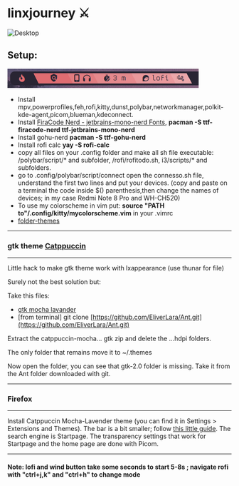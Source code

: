 # linxjourney ⚔️
![Desktop](unito.png)
## Setup: 
![Desktop](bar1.png)
* Install mpv,powerprofiles,feh,rofi,kitty,dunst,polybar,networkmanager,polkit-kde-agent,picom,blueman,kdeconnect.
* Install [FiraCode Nerd - jetbrains-mono-nerd Fonts](https://www.nerdfonts.com/font-downloads), **pacman -S ttf-firacode-nerd ttf-jetbrains-mono-nerd**
* Install gohu-nerd **pacman -S ttf-gohu-nerd**
* Install rofi calc **yay -S rofi-calc**
* copy all files on your .config folder and make all sh file executable: /polybar/script/* and subfolder, /rofi/rofitodo.sh, i3/scripts/* and subfolders.
* go to .config/polybar/script/connect open the connesso.sh file, understand the first two lines and put your devices. (copy and paste on a terminal the code inside $() parenthesis,then change the names of devices; in my case Redmi Note 8 Pro and WH-CH520)
* To use my colorscheme in vim put:  **source "PATH to"/.config/kitty/mycolorscheme.vim** in your .vimrc
* [folder-themes](https://github.com/catppuccin/papirus-folders)

---
### gtk theme [Catppuccin](https://aur.archlinux.org/packages/catppuccin-gtk-theme-mocha)
---
Little hack to make gtk theme work with lxappearance (use thunar for file)

Surely not the best solution but:

Take this files:

* [gtk mocha lavander](https://github.com/catppuccin/gtk/releases/download/v1.0.2/catppuccin-mocha-lavender-standard+default.zip)
* \[from terminal\] git clone [https://github.com/EliverLara/Ant.git](https://github.com/EliverLara/Ant.git)

Extract the catppuccin-mocha... gtk zip and delete the ...hdpi folders.

The only folder that remains move it to \~/.themes

Now open the folder, you can see that gtk-2.0 folder is missing. Take it from the Ant folder downloaded with git.

---
### Firefox
---
Install Catppuccin Mocha-Lavender theme (you can find it in Settings > Extensions and Themes). The bar is a bit smaller; follow [this little guide](https://support.mozilla.org/bm/questions/1340443). The search engine is Startpage. The transparency settings that work for Startpage and the home page are done with Picom.

---
#### Note: lofi and wind button take some seconds to start 5-8s ; navigate rofi with "ctrl+j,k" and "ctrl+h" to change mode
